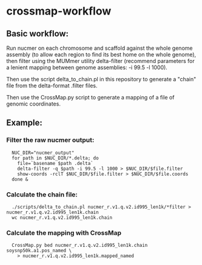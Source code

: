 # crossmap-workflow

## Basic workflow:
Run nucmer on each chromosome and scaffold against the whole genome assembly (to allow each region
to find its best home on the whole genome), then filter using the MUMmer utility delta-filter
(recommend parameters for a lenient mapping between genome assemblies: -i 99.5 -l 1000).

Then use the script delta_to_chain.pl in this repository to generate a "chain" file from the
delta-format .filter files.

Then use the CrossMap.py script to generate a mapping of a file of genomic coordinates.

## Example:

### Filter the raw nucmer output:
```
  NUC_DIR="nucmer_output"
  for path in $NUC_DIR/*.delta; do
    file=`basename $path .delta`
    delta-filter -q $path -i 99.5 -l 1000 > $NUC_DIR/$file.filter
    show-coords -rclT $NUC_DIR/$file.filter > $NUC_DIR/$file.coords
  done &
```

### Calculate the chain file:
```shell
  ./scripts/delta_to_chain.pl nucmer_r.v1.q.v2.id995_len1k/*filter > nucmer_r.v1.q.v2.id995_len1k.chain
  wc nucmer_r.v1.q.v2.id995_len1k.chain
```

### Calculate the mapping with CrossMap
```shell
  CrossMap.py bed nucmer_r.v1.q.v2.id995_len1k.chain soysnp50k.a1.pos_named \
    > nucmer_r.v1.q.v2.id995_len1k.mapped_named
```


